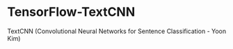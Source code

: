 # TensorFlow-TextCNN
TextCNN (Convolutional Neural Networks for Sentence Classification - Yoon Kim)
